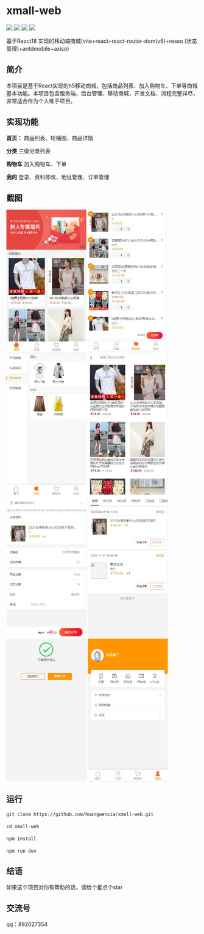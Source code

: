 # xmall-web
![](https://img.shields.io/github/package-json/dependency-version/huangwenxia/xmall-web/react)
![](https://img.shields.io/github/package-json/dependency-version/huangwenxia/xmall-web/react-dom)
![](https://img.shields.io/github/package-json/dependency-version/huangwenxia/xmall-web/react-router-dom)
![](https://img.shields.io/github/package-json/dependency-version/huangwenxia/xmall-web/resso)

基于React18 实现的移动端商城(vite+react+react-router-dom(v6)+resso (状态管理)+antdmobile+axiso)
## 简介
本项目是基于React实现的h5移动商城，包括商品列表、加入购物车、下单等商城基本功能。本项目包含服务端，后台管理、移动商城，开发文档、流程完整详尽，非常适合作为个人练手项目。

## 实现功能
**首页：** 商品列表、轮播图、商品详情

**分类** 三级分类列表

**购物车** 加入购物车、下单

**我的** 登录、资料修改、地址管理、订单管理

## 截图
<img src="https://github.com/huangwenxia/xmall-web/blob/master/public/screenshorts/s1.jpg" alt="首页" width="210" align="top" /><img src="https://github.com/huangwenxia/xmall-web/blob/master/public/screenshorts/s2.jpg" alt="购物车" width="210" align="top" />
<img src="https://github.com/huangwenxia/xmall-web/blob/master/public/screenshorts/s3.jpg" alt="分类" width="210" align="top" />
<img src="https://github.com/huangwenxia/xmall-web/blob/master/public/screenshorts/s4.jpg" alt="商品列表" width="210" align="top" />
<img src="https://github.com/huangwenxia/xmall-web/blob/master/public/screenshorts/s5.jpg" alt="下订单" width="210" align="top" />
<img src="https://github.com/huangwenxia/xmall-web/blob/master/public/screenshorts/s6.jpg" alt="我的订单" width="210" align="top" />
<img src="https://github.com/huangwenxia/xmall-web/blob/master/public/screenshorts/s7.jpg" alt="订购成功" width="210" align="top" />
<img src="https://github.com/huangwenxia/xmall-web/blob/master/public/screenshorts/s8.jpg" alt="个人中心" width="210" align="top" />


## 运行

```
git clone https://github.com/huangwenxia/xmall-web.git

cd xmall-web

npm install

npm run dev
```

## 结语
如果这个项目对你有帮助的话，请给个星点个star

## 交流号
qq：892027354